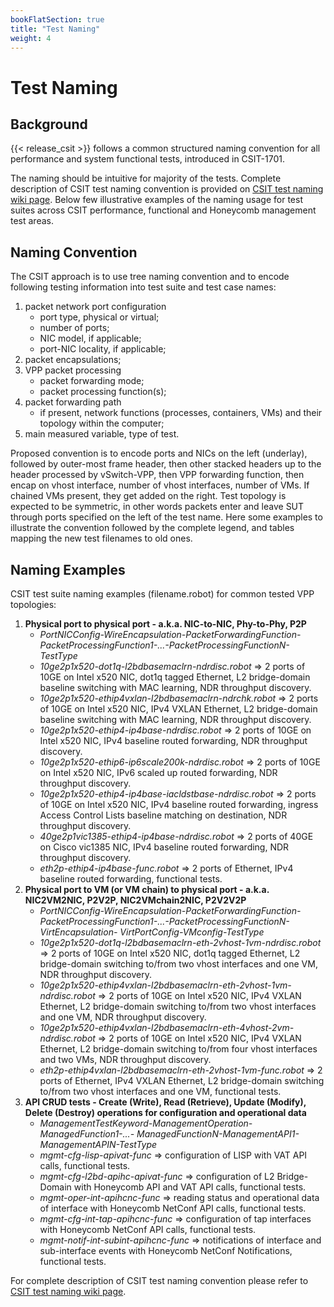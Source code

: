 ```yaml
---
bookFlatSection: true
title: "Test Naming"
weight: 4
---
```


# Test Naming

## Background

{{< release_csit >}} follows a common structured naming convention for all
performance and system functional tests, introduced in CSIT-1701.

The naming should be intuitive for majority of the tests. Complete
description of CSIT test naming convention is provided on
[CSIT test naming wiki page](https://wiki.fd.io/view/CSIT/csit-test-naming>).
Below few illustrative examples of the naming usage for test suites across CSIT
performance, functional and Honeycomb management test areas.

## Naming Convention

The CSIT approach is to use tree naming convention and to encode following
testing information into test suite and test case names:

1. packet network port configuration
   * port type, physical or virtual;
   * number of ports;
   * NIC model, if applicable;
   * port-NIC locality, if applicable;
2. packet encapsulations;
3. VPP packet processing
   * packet forwarding mode;
   * packet processing function(s);
4. packet forwarding path
   * if present, network functions (processes, containers, VMs) and their
     topology within the computer;
5. main measured variable, type of test.

Proposed convention is to encode ports and NICs on the left (underlay),
followed by outer-most frame header, then other stacked headers up to the
header processed by vSwitch-VPP, then VPP forwarding function, then encap on
vhost interface, number of vhost interfaces, number of VMs. If chained VMs
present, they get added on the right. Test topology is expected to be
symmetric, in other words packets enter and leave SUT through ports specified
on the left of the test name. Here some examples to illustrate the convention
followed by the complete legend, and tables mapping the new test filenames to
old ones.

## Naming Examples

CSIT test suite naming examples (filename.robot) for common tested VPP
topologies:

1. **Physical port to physical port - a.k.a. NIC-to-NIC, Phy-to-Phy, P2P**
   * *PortNICConfig-WireEncapsulation-PacketForwardingFunction-
     PacketProcessingFunction1-...-PacketProcessingFunctionN-TestType*
   * *10ge2p1x520-dot1q-l2bdbasemaclrn-ndrdisc.robot* => 2 ports of 10GE on Intel
     x520 NIC, dot1q tagged Ethernet, L2 bridge-domain baseline switching with
     MAC learning, NDR throughput discovery.
   * *10ge2p1x520-ethip4vxlan-l2bdbasemaclrn-ndrchk.robot* => 2 ports of 10GE on
     Intel x520 NIC, IPv4 VXLAN Ethernet, L2 bridge-domain baseline switching
     with MAC learning, NDR throughput discovery.
   * *10ge2p1x520-ethip4-ip4base-ndrdisc.robot* => 2 ports of 10GE on Intel x520
     NIC, IPv4 baseline routed forwarding, NDR throughput discovery.
   * *10ge2p1x520-ethip6-ip6scale200k-ndrdisc.robot* => 2 ports of 10GE on Intel
     x520 NIC, IPv6 scaled up routed forwarding, NDR throughput discovery.
   * *10ge2p1x520-ethip4-ip4base-iacldstbase-ndrdisc.robot* => 2 ports of 10GE on
     Intel x520 NIC, IPv4 baseline routed forwarding, ingress Access Control
     Lists baseline matching on destination, NDR throughput discovery.
   * *40ge2p1vic1385-ethip4-ip4base-ndrdisc.robot* => 2 ports of 40GE on Cisco
     vic1385 NIC, IPv4 baseline routed forwarding, NDR throughput discovery.
   * *eth2p-ethip4-ip4base-func.robot* => 2 ports of Ethernet, IPv4 baseline
     routed forwarding, functional tests.
2. **Physical port to VM (or VM chain) to physical port - a.k.a. NIC2VM2NIC,
   P2V2P, NIC2VMchain2NIC, P2V2V2P**
   * *PortNICConfig-WireEncapsulation-PacketForwardingFunction-
     PacketProcessingFunction1-...-PacketProcessingFunctionN-VirtEncapsulation-
     VirtPortConfig-VMconfig-TestType*
   * *10ge2p1x520-dot1q-l2bdbasemaclrn-eth-2vhost-1vm-ndrdisc.robot* => 2 ports
     of 10GE on Intel x520 NIC, dot1q tagged Ethernet, L2 bridge-domain switching
     to/from two vhost interfaces and one VM, NDR throughput discovery.
   * *10ge2p1x520-ethip4vxlan-l2bdbasemaclrn-eth-2vhost-1vm-ndrdisc.robot* => 2
     ports of 10GE on Intel x520 NIC, IPv4 VXLAN Ethernet, L2 bridge-domain
     switching to/from two vhost interfaces and one VM, NDR throughput discovery.
   * *10ge2p1x520-ethip4vxlan-l2bdbasemaclrn-eth-4vhost-2vm-ndrdisc.robot* => 2
     ports of 10GE on Intel x520 NIC, IPv4 VXLAN Ethernet, L2 bridge-domain
     switching to/from four vhost interfaces and two VMs, NDR throughput
     discovery.
   * *eth2p-ethip4vxlan-l2bdbasemaclrn-eth-2vhost-1vm-func.robot* => 2 ports of
     Ethernet, IPv4 VXLAN Ethernet, L2 bridge-domain switching to/from two vhost
     interfaces and one VM, functional tests.
3. **API CRUD tests - Create (Write), Read (Retrieve), Update (Modify), Delete
   (Destroy) operations for configuration and operational data**
   * *ManagementTestKeyword-ManagementOperation-ManagedFunction1-...-
     ManagedFunctionN-ManagementAPI1-ManagementAPIN-TestType*
   * *mgmt-cfg-lisp-apivat-func* => configuration of LISP with VAT API calls,
     functional tests.
   * *mgmt-cfg-l2bd-apihc-apivat-func* => configuration of L2 Bridge-Domain with
     Honeycomb API and VAT API calls, functional tests.
   * *mgmt-oper-int-apihcnc-func* => reading status and operational data of
     interface with Honeycomb NetConf API calls, functional tests.
   * *mgmt-cfg-int-tap-apihcnc-func* => configuration of tap interfaces with
     Honeycomb NetConf API calls, functional tests.
   * *mgmt-notif-int-subint-apihcnc-func* => notifications of interface and
     sub-interface events with Honeycomb NetConf Notifications, functional tests.

For complete description of CSIT test naming convention please refer to
[CSIT test naming wiki page](https://wiki.fd.io/view/CSIT/csit-test-naming>).
